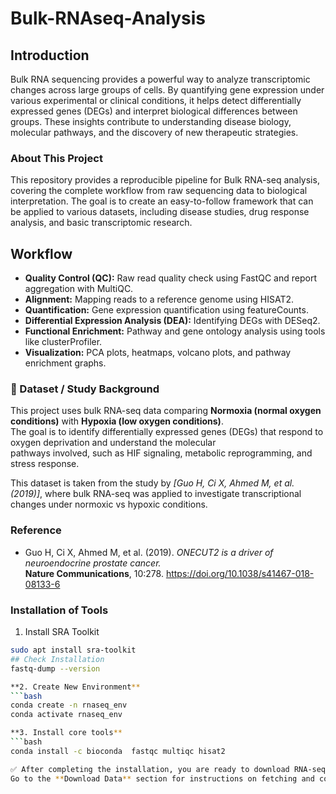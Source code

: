 # Bulk-RNAseq-Analysis
## Introduction 
Bulk RNA sequencing provides a powerful way to analyze transcriptomic changes across large groups of cells. By quantifying gene expression under various experimental or clinical conditions, it helps detect differentially expressed genes (DEGs) and interpret biological differences between groups. These insights contribute to understanding disease biology, molecular pathways, and the discovery of new therapeutic strategies.
### About This Project 
This repository provides a reproducible pipeline for Bulk RNA-seq analysis, covering the complete workflow from raw sequencing data to biological interpretation. The goal is to create an easy-to-follow framework that can be applied to various datasets, including disease studies, drug response analysis, and basic transcriptomic research.

## Workflow  
- **Quality Control (QC):** Raw read quality check using FastQC and report aggregation with MultiQC.  
- **Alignment:** Mapping reads to a reference genome using HISAT2.  
- **Quantification:** Gene expression quantification using featureCounts.  
- **Differential Expression Analysis (DEA):** Identifying DEGs with DESeq2.  
- **Functional Enrichment:** Pathway and gene ontology analysis using tools like clusterProfiler.  
- **Visualization:** PCA plots, heatmaps, volcano plots, and pathway enrichment graphs.  

### 📖 Dataset / Study Background  
This project uses bulk RNA-seq data comparing **Normoxia (normal oxygen conditions)** with **Hypoxia (low oxygen conditions)**.  
The goal is to identify differentially expressed genes (DEGs) that respond to oxygen deprivation and understand the molecular  
pathways involved, such as HIF signaling, metabolic reprogramming, and stress response.  

This dataset is taken from the study by *[Guo H, Ci X, Ahmed M, et al. (2019)]*, where bulk RNA-seq was applied to investigate transcriptional  
changes under normoxic vs hypoxic conditions.  

### Reference  
- Guo H, Ci X, Ahmed M, et al. (2019). *ONECUT2 is a driver of neuroendocrine prostate cancer.*  
  **Nature Communications**, 10:278. https://doi.org/10.1038/s41467-018-08133-6  

 ### Installation of Tools 

1. Install SRA Toolkit
```bash
sudo apt install sra-toolkit 
## Check Installation 
fastq-dump --version

**2. Create New Environment**
```bash
conda create -n rnaseq_env
conda activate rnaseq_env

**3. Install core tools**
```bash
conda install -c bioconda  fastqc multiqc hisat2

✅ After completing the installation, you are ready to download RNA-seq data from SRA.  
Go to the **Download Data** section for instructions on fetching and converting `.sra` files into `.fastq.gz` format.  


